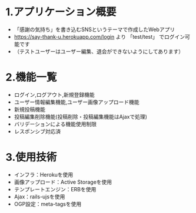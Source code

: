 # 1.アプリケーション概要
* 「感謝の気持ち」を書き込むSNSというテーマで作成したWebアプリ
* https://say-thank-u.herokuapp.com/login より 「test/test」 でログイン可能です
* （テストユーザーはユーザー編集、退会ができないようにしてあります）

# 2.機能一覧
* ログイン,ログアウト,新規登録機能
* ユーザー情報編集機能,ユーザー画像アップロード機能
* 新規投稿機能
* 投稿編集削除機能(投稿削除・投稿編集機能はAjaxで処理)
* バリデーションによる機能使用制限
* レスポンシブ対応済

# 3.使用技術
* インフラ：Herokuを使用
* 画像アップロード：Active Storageを使用
* テンプレートエンジン：ERBを使用
* Ajax：rails-ujsを使用
* OGP設定：meta-tagsを使用
